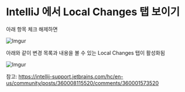 # IntelliJ 에서 Local Changes 탭 보이기

아래 항목 체크 해제하면

![Imgur](https://i.imgur.com/1LQPGdB.png)

아래와 같이 변경 목록과 내용을 볼 수 있는 Local Changes 탭이 활성화됨

![Imgur](https://i.imgur.com/ySRABfX.png)

참고: https://intellij-support.jetbrains.com/hc/en-us/community/posts/360008115520/comments/360001573520
